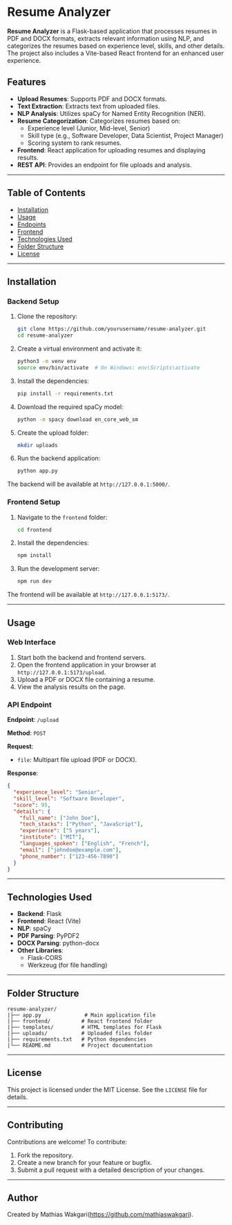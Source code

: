 # Resume Analyzer

**Resume Analyzer** is a Flask-based application that processes resumes in PDF and DOCX formats, extracts relevant information using NLP, and categorizes the resumes based on experience level, skills, and other details. The project also includes a Vite-based React frontend for an enhanced user experience.

## Features

- **Upload Resumes**: Supports PDF and DOCX formats.
- **Text Extraction**: Extracts text from uploaded files.
- **NLP Analysis**: Utilizes spaCy for Named Entity Recognition (NER).
- **Resume Categorization**: Categorizes resumes based on:
  - Experience level (Junior, Mid-level, Senior)
  - Skill type (e.g., Software Developer, Data Scientist, Project Manager)
  - Scoring system to rank resumes.
- **Frontend**: React application for uploading resumes and displaying results.
- **REST API**: Provides an endpoint for file uploads and analysis.

---

## Table of Contents

- [Installation](#installation)
- [Usage](#usage)
- [Endpoints](#endpoints)
- [Frontend](#frontend)
- [Technologies Used](#technologies-used)
- [Folder Structure](#folder-structure)
- [License](#license)

---

## Installation

### Backend Setup

1. Clone the repository:

   ```bash
   git clone https://github.com/yourusername/resume-analyzer.git
   cd resume-analyzer
   ```

2. Create a virtual environment and activate it:

   ```bash
   python3 -m venv env
   source env/bin/activate  # On Windows: env\Scripts\activate
   ```

3. Install the dependencies:

   ```bash
   pip install -r requirements.txt
   ```

4. Download the required spaCy model:

   ```bash
   python -m spacy download en_core_web_sm
   ```

5. Create the upload folder:

   ```bash
   mkdir uploads
   ```

6. Run the backend application:

   ```bash
   python app.py
   ```

The backend will be available at `http://127.0.0.1:5000/`.

### Frontend Setup

1. Navigate to the `frontend` folder:

   ```bash
   cd frontend
   ```

2. Install the dependencies:

   ```bash
   npm install
   ```

3. Run the development server:

   ```bash
   npm run dev
   ```

The frontend will be available at `http://127.0.0.1:5173/`.

---

## Usage

### Web Interface

1. Start both the backend and frontend servers.
2. Open the frontend application in your browser at `http://127.0.0.1:5173/upload`.
3. Upload a PDF or DOCX file containing a resume.
4. View the analysis results on the page.

### API Endpoint

**Endpoint**: `/upload`

**Method**: `POST`

**Request**:

- `file`: Multipart file upload (PDF or DOCX).

**Response**:

```json
{
  "experience_level": "Senior",
  "skill_level": "Software Developer",
  "score": 95,
  "details": {
    "full_name": ["John Doe"],
    "tech_stacks": ["Python", "JavaScript"],
    "experience": ["5 years"],
    "institute": ["MIT"],
    "languages_spoken": ["English", "French"],
    "email": ["johndoe@example.com"],
    "phone_number": ["123-456-7890"]
  }
}
```

---

## Technologies Used

- **Backend**: Flask
- **Frontend**: React (Vite)
- **NLP**: spaCy
- **PDF Parsing**: PyPDF2
- **DOCX Parsing**: python-docx
- **Other Libraries**:
  - Flask-CORS
  - Werkzeug (for file handling)

---

## Folder Structure

```
resume-analyzer/
|├── app.py              # Main application file
|├── frontend/          # React frontend folder
|├── templates/         # HTML templates for Flask
|├── uploads/           # Uploaded files folder
|├── requirements.txt   # Python dependencies
|└── README.md          # Project documentation
```

---

## License

This project is licensed under the MIT License. See the `LICENSE` file for details.

---

## Contributing

Contributions are welcome! To contribute:

1. Fork the repository.
2. Create a new branch for your feature or bugfix.
3. Submit a pull request with a detailed description of your changes.

---

## Author

Created by Mathias Wakgari(https://github.com/mathiaswakgari).
